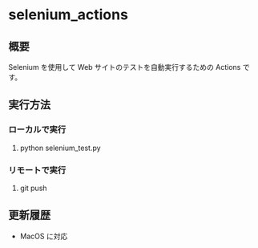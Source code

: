 # selenium_actions

## 概要

Selenium を使用して Web サイトのテストを自動実行するための Actions です。


## 実行方法

### ローカルで実行

1. python selenium_test.py

### リモートで実行

1. git push


## 更新履歴

* MacOS に対応
